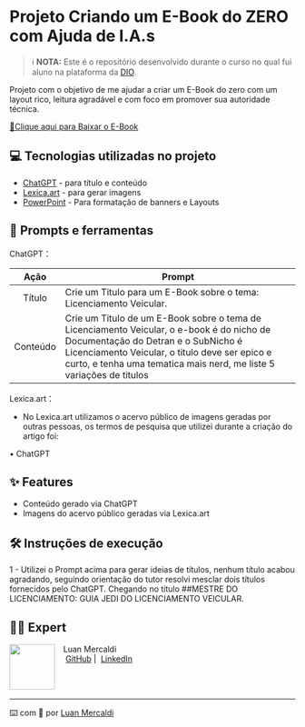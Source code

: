 # Projeto Criando um E-Book do ZERO com Ajuda de I.A.s


 > ℹ️ **NOTA:** Este é o repositório desenvolvido durante o curso no qual fui aluno na plataforma da [DIO](https://dio.me).


Projeto com o objetivo de me ajudar a criar um E-Book do zero com um layout rico, leitura agradável e com foco em promover sua autoridade técnica.

<a href="https://www.dio.me/articles/chat-gpt-a-inteligencia-artificial-que-esta-mudando-o-mundo" title="View PDF now"> 📕Clique aqui para Baixar o E-Book </a>


## 💻 Tecnologias utilizadas no projeto


- [ChatGPT](https://chat.openai.com/) - para título e conteúdo
- [Lexica.art](https://lexica.art/) - para gerar imagens
- [PowerPoint](https://www.microsoft.com/en/microsoft-365/powerpoint) - Para formatação de banners e Layouts


## 📄 Prompts e ferramentas


ChatGPT：

|   Ação   | Prompt                                                                                                                                                                                                                                                                         |
| :------: | ------------------------------------------------------------------------------------------------------------------------------------------------------------------------------------------------------------------------------------------------------------------------------ |
|  Título  | Crie um Titulo para um E-Book sobre o tema: Licenciamento Veicular.                                                                                                                                                                                                    |
| Conteúdo | Crie um Titulo de um E-Book sobre o tema de Licenciamento Veicular, o e-book é do nicho de Documentação do Detran e o SubNicho é Licenciamento Veicular, o titulo deve ser epico e curto, e tenha uma tematica mais nerd, me liste 5 variações de titulos|


Lexica.art：

- No Lexica.art utilizamos o acervo público de imagens geradas por outras pessoas, os termos de pesquisa que utilizei durante a criação do artigo foi:

• ChatGPT



## ✨ Features


- Conteúdo gerado via ChatGPT
- Imagens do acervo público geradas via Lexica.art


## 🛠️ Instruções de execução

1 - Utilizei o Prompt acima para gerar ideias de títulos, nenhum título acabou agradando, seguindo orientação do tutor resolvi mesclar dois títulos fornecidos pelo ChatGPT. Chegando no título ##MESTRE DO LICENCIAMENTO: GUIA JEDI DO LICENCIAMENTO VEICULAR.


## 👨‍💻 Expert

<p>
    <img 
      align=left 
      margin=10 
      width=80 
      src="https://github.com/user-attachments/assets/445d5b33-1db7-4cb4-a54b-a11a691de257"
    />
    <p>&nbsp&nbsp&nbspLuan Mercaldi<br>
    &nbsp&nbsp&nbsp
    <a href="https://github.com/Strighnight">
    GitHub</a>&nbsp;|&nbsp;
    <a href="https://www.linkedin.com/in/luan-willian-ponchio-mercaldi-88080890/">LinkedIn</a>
</p>
<br/><br/>
<p>

---

⌨️ com 💜 por [Luan Mercaldi](https://github.com/Strighnight)

